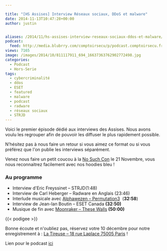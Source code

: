 ```yaml
---

title: "[HS Assises] Interview Réseaux sociaux, DDoS et malware"
date: 2014-11-13T10:47:28+00:00
author: justin


aliases: /2014/11/hs-assises-interview-reseaux-sociaux-ddos-et-malware/
podcast:
  feed: http://media.blubrry.com/comptoirsecu/p/podcast.comptoirsecu.fr/CSEC.HS04.2014-11-13.INTERVIEWS_ASSISES.mp3
views: 7165
image: /images/2014/10/811117911_694_16637363762902772498.jpg
categories:
  - Podcast
  - Hors-Serie
tags:
  - cybercriminalité
  - ddos
  - ESET
  - featured
  - malware
  - podcast
  - radware
  - réseaux sociaux
  - STRJD
---
```



Voici le premier épisode dédié aux interviews des Assises. Nous avons voulu les regrouper afin de pouvoir les diffuser le plus rapidement possible.

N’hésitez pas à nous faire un retour si vous aimez ce format ou si vous préférez que l'on publie les interviews séparément.

Venez nous faire un petit coucou à la [No Such Con](http://www.google.fr/url?sa=t&rct=j&q=&esrc=s&source=web&cd=1&cad=rja&uact=8&ved=0CCMQFjAA&url=http%3A%2F%2Fwww.nosuchcon.org%2F&ei=cG9kVKOJK9DnoATmnoC4Ag&usg=AFQjCNFlM3ZTdCBBGccydErpc_1EjT2S_Q&bvm=bv.79400599,d.cGU) le 21 Novembre, vous nous reconnaitrez facilement avec nos hoodies bleu !

### Au programme

  * Interview d'Eric Freyssinet – STRJD<span >(1:48)</span>
  * Interview de Carl Heberger – Radware en Anglais <span >(23:46)</span>
  * Interlude musicale avec [Alphawezen – Permutation3](http://www.beatport.com/track/permutation3-original-mix/1018573)  (**32:58**)
  * Interview de Jean-Ian Boutin – ESET Canada **(32:50)**
  * Musique de fin avec [Moonraker – These Walls](https://itunes.apple.com/us/album/nada-brahma/id44038799) **(50:00)**



  {{< podigee >}}






Bonne écoute et n'oubliez pas, réservez votre 10 décembre pour notre enregistrement à : [La Tireuse – 18 rue Laplace 75005 Paris](http://latireuse.fr/) !



Lien pour le podcast [ici](http://media.blubrry.com/comptoirsecu/p/podcast.comptoirsecu.fr/CSEC.HS04.2014-11-13.INTERVIEWS_ASSISES.mp3)
